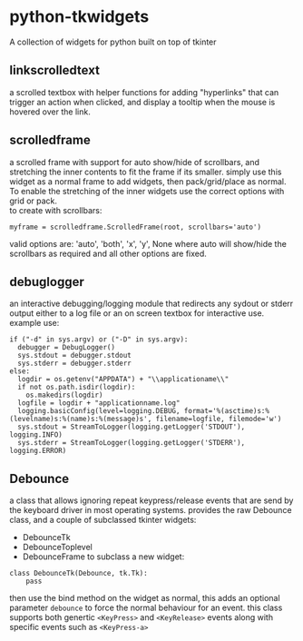 # python-tkwidgets
A collection of widgets for python built on top of tkinter

## linkscrolledtext
a scrolled textbox with helper functions for adding "hyperlinks" that can trigger an action when clicked, and display a tooltip when the mouse is hovered over the link.

## scrolledframe
a scrolled frame with support for auto show/hide of scrollbars, and stretching the inner contents to fit the frame if its smaller.
simply use this widget as a normal frame to add widgets, then pack/grid/place as normal.  
To enable the stretching of the inner widgets use the correct options with grid or pack.  
to create with scrollbars:  
```
myframe = scrolledframe.ScrolledFrame(root, scrollbars='auto')  
```
valid options are: 'auto', 'both', 'x', 'y', None
where auto will show/hide the scrollbars as required and all other options are fixed.

## debuglogger
an interactive debugging/logging module that redirects any sydout or stderr output either to a log file or an on screen textbox for interactive use.  
example use:
```
if ("-d" in sys.argv) or ("-D" in sys.argv):
  debugger = DebugLogger()
  sys.stdout = debugger.stdout
  sys.stderr = debugger.stderr
else:
  logdir = os.getenv("APPDATA") + "\\applicationame\\"
  if not os.path.isdir(logdir):
    os.makedirs(logdir)
  logfile = logdir + "applicationname.log"
  logging.basicConfig(level=logging.DEBUG, format='%(asctime)s:%(levelname)s:%(name)s:%(message)s', filename=logfile, filemode='w')
  sys.stdout = StreamToLogger(logging.getLogger('STDOUT'), logging.INFO) 
  sys.stderr = StreamToLogger(logging.getLogger('STDERR'), logging.ERROR)
  ```

## Debounce
a class that allows ignoring repeat keypress/release events that are send by the keyboard driver in most operating systems.
provides the raw Debounce class, and a couple of subclassed tkinter widgets:
- DebounceTk
- DebounceToplevel
- DebounceFrame
to subclass a new widget:
```
class DebounceTk(Debounce, tk.Tk):
    pass
```

then use the bind method on the widget as normal, this adds an optional parameter `debounce` to force the normal behaviour for an event.
this class supports both genertic `<KeyPress>` and `<KeyRelease>` events along with specific events such as `<KeyPress-a>`
